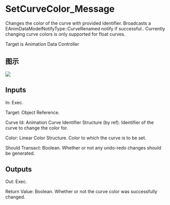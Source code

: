 # SetCurveColor_Message

Changes the color of the curve with provided identifier. Broadcasts a EAnimDataModelNotifyType::CurveRenamed notify if successful.. Currently changing curve colors is only supported for float curves.

Target is Animation Data Controller

## 图示

![]($-20221218-18334643.png)

## Inputs

In: Exec.

Target: Object Reference.

Curve Id: Animation Curve Identifier Structure (by ref). Identifier of the curve to change the color for.

Color: Linear Color Structure. Color to which the curve is to be set.

Should Transact: Boolean. Whether or not any undo-redo changes should be generated.  

## Outputs

Out: Exec.

Return Value: Boolean. Whether or not the curve color was successfully changed.

